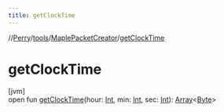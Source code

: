 ```yaml
---
title: getClockTime
---
```

//[Perry](../../../index.html)/[tools](../index.html)/[MaplePacketCreator](index.html)/[getClockTime](get-clock-time.html)



# getClockTime



[jvm]\
open fun [getClockTime](get-clock-time.html)(hour: [Int](https://kotlinlang.org/api/latest/jvm/stdlib/kotlin/-int/index.html), min: [Int](https://kotlinlang.org/api/latest/jvm/stdlib/kotlin/-int/index.html), sec: [Int](https://kotlinlang.org/api/latest/jvm/stdlib/kotlin/-int/index.html)): [Array](https://kotlinlang.org/api/latest/jvm/stdlib/kotlin/-array/index.html)&lt;[Byte](https://kotlinlang.org/api/latest/jvm/stdlib/kotlin/-byte/index.html)&gt;




